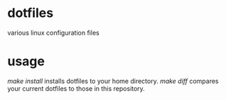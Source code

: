 # dotfiles
various linux configuration files

# usage
*make install* installs dotfiles to your home directory.
*make diff* compares your current dotfiles to those in this repository.
